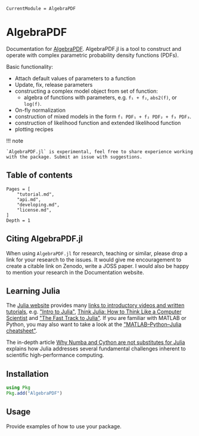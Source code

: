 ```@meta
CurrentModule = AlgebraPDF
```

# AlgebraPDF

Documentation for [AlgebraPDF](https://github.com/mmikhasenko/AlgebraPDF.jl). AlgebraPDF.jl is a tool to construct and operate with complex parametric probability density functions (PDFs).

Basic functionality:

* Attach default values of parameters to a function
* Update, fix, release parameters
* constructing a complex model object from set of function:
    * algebra of functions with parameters, e.g. `f₁ + f₂`, `abs2(f)`, or `log(f)`.
* On-fly normalization
* construction of mixed models in the form `f₁ PDF₁ + f₂ PDF₂ + f₃ PDF₃`.
* construction of likelihood function and extended likelihood function
* plotting recipes

!!! note

    `AlgebraPDF.jl` is experimental, feel free to share experience working with the package. Submit an issue with suggestions.

## Table of contents

```@contents
Pages = [
    "tutorial.md",
    "api.md",
    "developing.md",
    "license.md",
]
Depth = 1
```

## Citing AlgebraPDF.jl

When using `AlgebraPDF.jl` for research, teaching or similar,
please drop a link for your research to the issues.
It would give me encouragement to create a citable link on Zenodo, write a JOSS paper. I would also be happy to mention your research in the Documentation website.

## Learning Julia

The [Julia website](https://julialang.org/) provides many [links to introductory videos and written tutorials](https://julialang.org/learning/), e.g. ["Intro to Julia"](https://www.youtube.com/watch?v=fMa1qSg_LxA),
[Think Julia: How to Think Like a Computer Scientist](https://benlauwens.github.io/ThinkJulia.jl/latest/book.html)
and ["The Fast Track to Julia"](https://juliadocs.github.io/Julia-Cheat-Sheet/). If you are familiar with MATLAB or Python, you may also want to take a look at the ["MATLAB–Python–Julia cheatsheet"](https://cheatsheets.quantecon.org/).

The in-depth article [Why Numba and Cython are not substitutes for Julia](http://www.stochasticlifestyle.com/why-numba-and-cython-are-not-substitutes-for-julia/) explains how Julia addresses several fundamental challenges inherent to scientific high-performance computing.

## Installation

```julia
using Pkg
Pkg.add("AlgebraPDF")
```

## Usage

Provide examples of how to use your package.
